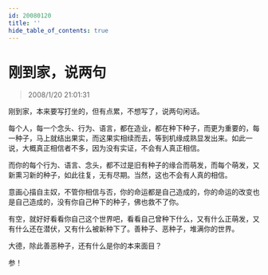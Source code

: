 ```yaml
---
id: 20080120
title: ''
hide_table_of_contents: true
---
```


# 刚到家，说两句

> 2008/1/20 21:01:31

<div style={{color: '#FF0000', fontSize: '18px', fontWeight: 'bold'}}>

刚到家，本来要写打坐的，但有点累，不想写了，说两句闲话。
 
每个人，每一个念头、行为、语言，都在造业，都在种下种子，而更为重要的，每一种子，马上就结出果实，而这果实相续而去，等到机缘成熟显发出来。如此一说，大概真正相信者不多，因为没有实证，不会有人真正相信。
 
而你的每个行为、语言、念头，都不过是旧有种子的缘合而萌发，而每个萌发，又新熏习新的种子，如此往复，无有尽期。当然，这也不会有人真的相信。
 
意画心描自主奴，不管你相信与否，你的命运都是自己造成的，你的命运的改变也是自己造成的，没有你自己种下的种子，佛也救不了你。
 
有空，就好好看看你自己这个世界吧，看看自己曾种下什么，又有什么正萌发，又有什么还在潜伏，又有什么被新种下了。善种子、恶种子，堆满你的世界。 
 
大德，除此善恶种子，还有什么是你的本来面目？
 
参！

</div>